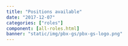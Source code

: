 ```yaml
---
title: "Positions available"
date: "2017-12-07"
categories: ["roles"]
component: [all-roles.html]
banner: "static/img/pbx-gs/pbx-gs-logo.png"
---
```

